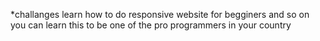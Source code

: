*challanges 
learn how to do responsive website for begginers and so on 
you can learn this to be one of the pro programmers in your
country 
